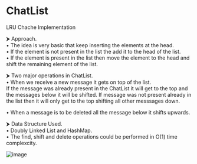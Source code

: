 # ChatList
LRU Chache Implementation  
                                                                                                                            
⮞ Approach.                                                                                                                             
 • The idea is very basic that keep inserting the elements at the head.  
 • If the element is not present in the list the add it to the head of the list.                                                                                       
 • If the element is present in the list then move the element to the head and shift the remaining element of the list.                                                                                       

⮞ Two major operations in ChatList.                                                                                                                            
 • When we receive a new message it gets on top of the list.                                                                         
   If the message was already present in the ChatList it will get to the top and the messages below it will be shifted.
   If message was not present already in the list then it will only get to the top shifting all other messsages down.

 • When a message is to be deleted all the message below it shifts upwards.

⮞ Data Structure Used.                                                                                                                            
 • Doubly Linked List and HashMap.                                                                                                                             
 • The find, shift and delete operations could be performed in O(1) time complexcity.                                                                                                                                                                                                                                                          
  
![image](https://user-images.githubusercontent.com/86714900/194227716-dec2bba8-124b-4d18-aa27-7060676e3981.png)














